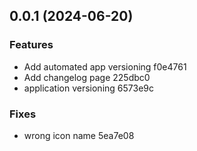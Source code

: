 
## 0.0.1 (2024-06-20)


### Features

* Add automated app versioning f0e4761
* Add changelog page 225dbc0
* application versioning 6573e9c


### Fixes

* wrong icon name 5ea7e08

